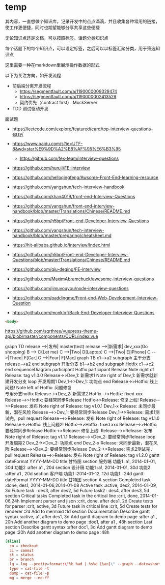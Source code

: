 # temp

其内容，一直想做个知识库，记录开发中的点点滴滴，并且收集各种常用的链接，使工作更便捷，同时也期望能够分享共享这些便捷

无论知识点还是文档，可以按照标签、话题分类知识点

每个话题下的每个知识点，可以设定标签，之后可以以标签汇聚分类，用于筛选知识点

这里需要一种在markdown里展示操作数据的形式

以下为关注方向，如开发流程

- 前后端分离开发流程
  - https://segmentfault.com/a/1190000009329474
  - https://segmentfault.com/a/1190000002413526
  - 契约优先（contract first） MockServer
- TDD 测试驱动开发

面试题
- https://leetcode.com/explore/featured/card/top-interview-questions-easy/
- https://www.baidu.com/s?ie=UTF-8&wd=star%E9%9D%A2%E8%AF%95%E6%B3%95
  - https://github.com/fex-team/interview-questions
- https://github.com/huruji/FE-Interview
- https://github.com/helloqingfeng/Awsome-Front-End-learning-resource
- https://github.com/yangshun/tech-interview-handbook
- https://github.com/khan4019/front-end-Interview-Questions
- https://github.com/yangshun/front-end-interview-handbook/blob/master/Translations/Chinese/README.md
- https://github.com/h5bp/Front-end-Developer-Interview-Questions
- https://github.com/yangshun/tech-interview-handbook/blob/master/preparing/cheatsheet.md

- https://hit-alibaba.github.io/interview/index.html
- https://github.com/h5bp/Front-end-Developer-Interview-Questions/blob/master/Translations/Chinese/README.md
- https://github.com/qiu-deqing/FE-interview
- https://github.com/MaximAbramchuck/awesome-interview-questions
- https://github.com/jimuyouyou/node-interview-questions
- https://github.com/paddingme/Front-end-Web-Development-Interview-Question
- https://github.com/monklof/Back-End-Developer-Interview-Questions




```html
<body>
```

https://github.com/sqrthree/vuepress-theme-api/blob/master/components/CURL/index.vue

<mermaid>
graph TD
  release -->|发布| master(test)
  release -->|新需求| dev_xxx(Go shopping)
  B --> C{Let me}
  C -->|Two| D[Laptop]
  C -->|Two| E[iPhone]
  C -->|Three| F[Car]
  C -->|Four| F[Mac]
</mermaid>
<mermaid>
graph TB
  c1-->a2
  subgraph 主干分支
  release-->a2
  end
  subgraph 开发分支
  b1-->b2
  end
  subgraph Hotfix
  c1-->c2
  end
</mermaid>
<mermaid>
sequenceDiagram
  participant Hotfix
  participant Release
  Note right of Release: tag v1.0.0
  Release->>Dev_1: 新需求1
  Note right of Dev_1: 新需求就新建开发分支
  loop 开发周期1
    Dev_1->>Dev_1: 功能点
  end
  Release->>Hotfix: 线上问题!
  Note left of Hotfix: 问题修复<br/>专用分支hotfix
  Release->>Dev_2: 新需求2
  Hotfix-->>Hotfix: fixed xxx
  Release-->>Hotfix: 要经常同步Release
  Hotfix->>Release: 修复上线!
  Release-->>Release: 发布
  Note right of Release: tag v1.0.1
  Dev_1-x Release: 未同步最新，潜在风险
  Release-->>Dev_1: 要经常同步Release
  Dev_1->>Release: 需求1测试完，pull request
  Release-->>Release: 发布
  Note right of Release: tag v1.1.0
  Release->>Hotfix: 线上问题2!
  Hotfix-->>Hotfix: fixed xxx
  Release-->>Hotfix: 要经常同步Release
  Hotfix->>Release: 修复上线!
  Release-->>Release: 发布
  Note right of Release: tag v1.1.1
  Release-->>Dev_2: 要经常同步Release
  loop 开发周期2
    Dev_2->>Dev_2: 功能点
  end
  Dev_2-x Release: 未同步最新，潜在风险
  Release-->>Dev_2: 要经常同步Release
  Dev_2->>Release: 需求2测试完，pull request
  Release-->>Release: 发布
  Note right of Release: tag v1.2.0
</mermaid>

<mermaid>
gantt
  dateFormat     YYYY-MM-DD
  title 甘特图
  section 服务端
  功能1           :a1, 2014-01-01, 30d
  功能2           :after a1  , 20d
  section 设计稿
  功能1           :a1, 2014-01-01, 30d
  功能2           :after a1  , 20d
  section 客户端
  功能1           :2014-01-12, 12d
  功能1           : 24d
</mermaid>

<mermaid>
gantt
  dateFormat     YYYY-MM-DD
  title 甘特图
  section A section
  Completed task            :done,    des1, 2014-01-06,2014-01-08
  Active task               :active,  des2, 2014-01-09, 3d
  Future task               :         des3, after des2, 5d
  Future task2              :         des4, after des3, 5d
  section Critical tasks
  Completed task in the critical line :crit, done, 2014-01-06,24h
  Implement parser and jison          :crit, done, after des1, 2d
  Create tests for parser             :crit, active, 3d
  Future task in critical line        :crit, 5d
  Create tests for renderer           :2d
  Add to mermaid                      :1d
  section Documentation
  Describe gantt syntax               :active, a1, after des1, 3d
  Add gantt diagram to demo page      :after a1  , 20h
  Add another diagram to demo page    :doc1, after a1  , 48h
  section Last section
  Describe gantt syntax               :after doc1, 3d
  Add gantt diagram to demo page      :20h
  Add another diagram to demo page    :48h
</mermaid>

```conf
[alias]
  co = checkout
  ci = commit
  st = status
  br = branch
  lg = log --pretty=format:\"%h %ad | %s%d [%an]\" --graph --date=short
  type = cat-file -t
  dump = cat-file -p
  mg = merge --no-ff
```


<!-- list:
- title: HTML
  logo: icons/html.svg
  link: /topic/html/
- title: CSS
  logo: icons/css.svg
  link: /topic/css/
- title: JavaScript
  logo: icons/javascript.svg
  link: /topic/javascript/
- title: NodeJS
  logo: icons/nodejs.svg
  link: /topic/nodejs/
- title: 小程序
  logo: icons/miniapp.svg
  link: /topic/miniapp/
- title: Git
  logo: icons/git.svg
  link: /topic/git/
- title: Vue
  logo: icons/vue.svg
  link: /topic/vue/
- title: React
  logo: icons/react.svg
  link: /topic/react/
- title: RxJS
  logo: icons/rxjs.svg
  link: /topic/rxjs/
- title: Promise
  logo: icons/promise.svg
  link: /topic/promise/
- title: 浏览器
  logo: icons/browser.svg
  link: /topic/browser/
- title: 性能
  logo: icons/performance.svg
  link: /topic/performance/
- title: 安全
  logo: icons/safety.svg
  link: /topic/safety/
- title: 框架
  logo: icons/framework.svg
  link: /topic/framework/ -->

